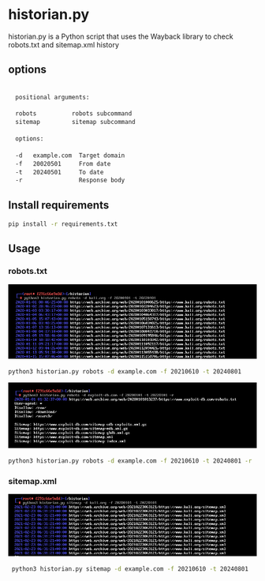 # historian.py
historian.py is a Python script that uses the Wayback library to check robots.txt and sitemap.xml history

## options
```bash

  positional arguments:

  robots          robots subcommand
  sitemap         sitemap subcommand
  
  options:
  
  -d   example.com  Target domain
  -f   20020501     From date
  -t   20240501     To date
  -r                Response body
```
## Install requirements 
 ```bash
 pip install -r requirements.txt
 ```
## Usage
### robots.txt
![Drag Racing](output/output1.png)

 ```bash
 python3 historian.py robots -d example.com -f 20210610 -t 20240801
 ```
![Drag Racing](output/output2.png)
 ```bash
 python3 historian.py robots -d example.com -f 20210610 -t 20240801 -r
 ```


### sitemap.xml
![Drag Racing](output/output3.png)
```bash
 python3 historian.py sitemap -d example.com -f 20210610 -t 20240801
```
